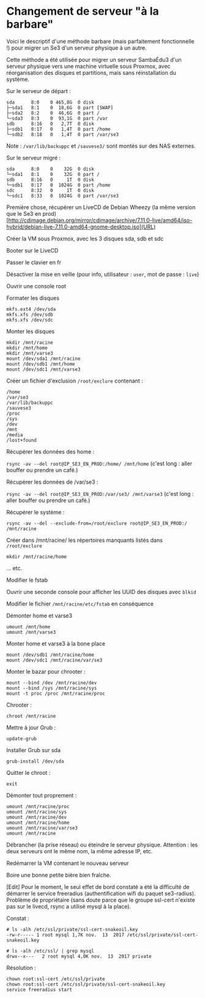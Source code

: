 # Changement de serveur "à la barbare"

Voici le descriptif d'une méthode barbare (mais parfaitement fonctionnelle !) pour migrer un Se3 d'un serveur physique à un autre.

Cette méthode a été utilisée pour migrer un serveur SambaÉdu3 d'un serveur physique vers une machine virtuelle sous Proxmox, avec réorganisation des disques et partitions, mais sans réinstallation du système.

Sur le serveur de départ :

```
sda      8:0    0 465,8G  0 disk 
├─sda1   8:1    0  18,6G  0 part [SWAP]
├─sda2   8:2    0  46,6G  0 part /
└─sda3   8:3    0  93,1G  0 part /var
sdb      8:16   0   2,7T  0 disk 
├─sdb1   8:17   0   1,4T  0 part /home
└─sdb2   8:18   0   1,4T  0 part /var/se3
```
Note : `/var/lib/backuppc` et `/sauvese3/` sont montés sur des NAS externes.

Sur le serveur migré :
```
sda      8:0    0    32G  0 disk 
└─sda1   8:1    0    32G  0 part /
sdb      8:16   0     1T  0 disk 
└─sdb1   8:17   0  1024G  0 part /home
sdc      8:32   0     1T  0 disk 
└─sdc1   8:33   0  1024G  0 part /var/se3
```

Première chose, récupérer un LiveCD de Debian Wheezy (la même version que le Se3 en prod) [http://cdimage.debian.org/mirror/cdimage/archive/7.11.0-live/amd64/iso-hybrid/debian-live-7.11.0-amd64-gnome-desktop.iso](URL)

Créer la VM sous Proxmox, avec les 3 disques sda, sdb et sdc

Booter sur le LiveCD

Passer le clavier en fr

Désactiver la mise en veille (pour info, utilisateur : `user`, mot de passe : `live`)

Ouvrir une console root

Formater les disques
```
mkfs.ext4 /dev/sda
mkfs.xfs /dev/sdb
mkfs.xfs /dev/sdc
```

Monter les disques
```
mkdir /mnt/racine
mkdir /mnt/home
mkdir /mnt/varse3
mount /dev/sda1 /mnt/racine
mount /dev/sdb1 /mnt/home
mount /dev/sdc1 /mnt/varse3
```

Créer un fichier d'exclusion `/root/exclure` contenant :
```
/home
/var/se3
/var/lib/backuppc
/sauvese3
/proc
/sys
/dev
/mnt
/media
/lost+found
```

Récupérer les données des home :

`rsync -av --del root@IP_SE3_EN_PROD:/home/ /mnt/home` (c'est long : aller bouffer ou prendre un café.)

Récupérer les données de /var/se3 :

`rsync -av --del root@IP_SE3_EN_PROD:/var/se3/ /mnt/varse3` (c'est long : aller bouffer ou prendre un café.)

Récupérer le système :

`rsync -av --del --exclude-from=/root/exclure root@IP_SE3_EN_PROD:/ /mnt/racine`

Créer dans /mnt/racine/ les répertoires manquants listés dans `/root/exclure`
```
mkdir /mnt/racine/home
```
... etc.

Modifier le fstab

Ouvrir une seconde console pour afficher les UUID des disques avec `blkid`

Modifier le fichier `/mnt/racine/etc/fstab` en conséquence

Démonter home et varse3
```
umount /mnt/home
umount /mnt/varse3
```

Monter home et varse3 à la bone place
```
mount /dev/sdb1 /mnt/racine/home
mount /dev/sdc1 /mnt/racine/var/se3
```

Monter le bazar pour chrooter :
```
mount --bind /dev /mnt/racine/dev
mount --bind /sys /mnt/racine/sys
mount -t proc /proc /mnt/racine/proc
```

Chrooter :
```
chroot /mnt/racine
```

Mettre à jour Grub :
```
update-grub
```

Installer Grub sur sda
```
grub-install /dev/sda
```

Quitter le chroot :
```
exit
```

Démonter tout proprement :
```
umount /mnt/racine/proc
umount /mnt/racine/sys
umount /mnt/racine/dev
umount /mnt/racine/home
umount /mnt/racine/var/se3
umount /mnt/racine
```

Débrancher (la prise réseau) ou éteindre le serveur physique. Attention : les deux serveurs ont le même nom, la même adresse IP, etc.

Redémarrer la VM contenant le nouveau serveur

Boire une bonne petite bière bien fraîche.

[Edit]
Pour le moment, le seul effet de bord constaté a été la difficulté de démarrer le service freeradius (authentification wifi du paquet se3-radius). Problème de propriétaire (sans doute parce que le groupe ssl-cert n'existe pas sur le livecd, rsync a utilisé mysql à la place).

Constat :
```
# ls -alh /etc/ssl/private/ssl-cert-snakeoil.key 
-rw-r----- 1 root mysql 1,7K nov.  13  2017 /etc/ssl/private/ssl-cert-snakeoil.key

# ls -alh /etc/ssl/ | grep mysql
drwx--x---   2 root mysql 4,0K nov.  13  2017 private
```

Résolution :
```
chown root:ssl-cert /etc/ssl/private
chown root:ssl-cert /etc/ssl/private/ssl-cert-snakeoil.key 
service freeradius start
```

